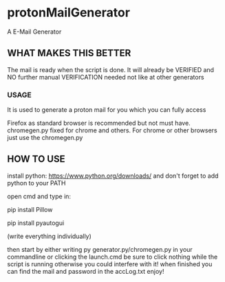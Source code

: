 # protonMailGenerator
A E-Mail Generator


## WHAT MAKES THIS BETTER


The mail is ready when the script is done. It will already be VERIFIED and NO further manual VERIFICATION needed not like at other generators

### USAGE

It is used to generate a proton mail for you which you can fully access

Firefox as standard browser is recommended but not must have. 
chromegen.py fixed for chrome and others. For chrome or other browsers just use the chromegen.py


## HOW TO USE

install python: https://www.python.org/downloads/
and don't forget to add python to your PATH

open cmd and type in:
  
  pip install Pillow
  
  pip install pyautogui

(write everything individually)

then start by either writing py generator.py/chromegen.py in your commandline or 
clicking the launch.cmd
be sure to click nothing while the script is running otherwise you could interfere with it!
when finished you can find the mail and password in the accLog.txt
enjoy!

